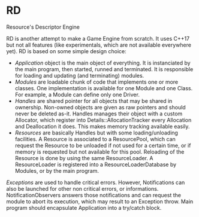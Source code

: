 # RD
Resource's Descriptor Engine

RD is another attempt to make a Game Engine from scratch. It uses C++17 but not all features (like
experimentals, which are not available everywhere yet). RD is based on some simple design choice:

- *Application* object is the main object of everything. It is instanciated by the main program, then started, runned and terminated. It is responsible for loading and updating (and terminating) modules.
- *Modules* are loadable chunk of code that implements one or more classes. One implementation is available for one Module and one Class. For example, a Module can define only one Driver. 
- *Handles* are shared pointer for all objects that may be shared in ownership. Non-owned objects are given as raw pointers and should never be deleted as-it. Handles manages their object with a custom Allocator, which register into Details::AllocationTracker every Allocation and Deallocation it does. This makes memory tracking available easily.
- *Resources* are basically Handles but with some loading/unloading facilities. A Resource is associated to a ResourcePool, which can request the Resource to be unloaded if not used for a certain time, or if memory is requested but not available for this pool. Reloading of the Resource is done by using the same ResourceLoader. A ResourceLoader is registered into a ResourceLoaderDatabase by Modules, or by the main program.

_Exceptions_ are used to handle critical errors. However, Notifications can also be launched for other non
critical errors, or informations. NotificationObservers answers those notifications and can request the 
module to abort its execution, which may result to an Exception throw. Main program should encapsulate 
Application into a try/catch block.

